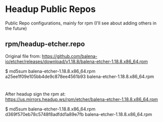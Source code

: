 # Headup Public Repos
Public Repo configurations, mainly for rpm (I'll see about adding others in the future)

## rpm/headup-etcher.repo

Original file from: https://github.com/balena-io/etcher/releases/download/v1.18.8/balena-etcher-1.18.8.x86_64.rpm

$ md5sum balena-etcher-1.18.8.x86_64.rpm
a25ee1f09e105bb4de9c878ee4561b93  balena-etcher-1.18.8.x86_64.rpm

#

After headup sign the rpm at: https://us.mirrors.headup.ws/rpm/etcher/balena-etcher-1.18.8.x86_64.rpm

$ md5sum balena-etcher-1.18.8.x86_64.rpm
d369f570eb78c5748f8adfdd1a89e7fb  balena-etcher-1.18.8.x86_64.rpm

